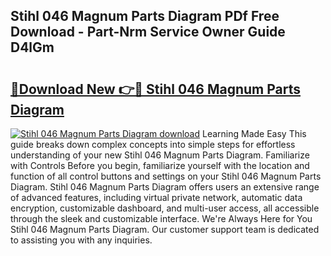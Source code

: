 ## Stihl 046 Magnum Parts Diagram PDf Free Download - Part-Nrm Service Owner Guide D4lGm

# <h2><a href="http://dfuleur.blite.top/?on=Stihl+046+Magnum+Parts+Diagram">🔗Download New 👉🔴 Stihl 046 Magnum Parts Diagram</a></h2>

[![Stihl 046 Magnum Parts Diagram download](https://i.imgur.com/lujVjoI.png)](http://dfuleur.blite.top/?on=Stihl+046+Magnum+Parts+Diagram)
Learning Made Easy This guide breaks down complex concepts into simple steps for effortless understanding of your new Stihl 046 Magnum Parts Diagram. Familiarize with Controls Before you begin, familiarize yourself with the location and function of all control buttons and settings on your Stihl 046 Magnum Parts Diagram. Stihl 046 Magnum Parts Diagram offers users an extensive range of advanced features, including virtual private network, automatic data encryption, customizable dashboard, and multi-user access, all accessible through the sleek and customizable interface. We're Always Here for You Stihl 046 Magnum Parts Diagram. Our customer support team is dedicated to assisting you with any inquiries.
